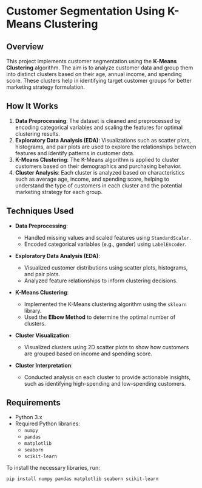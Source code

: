 # Customer Segmentation Using K-Means Clustering

## Overview
This project implements customer segmentation using the **K-Means Clustering** algorithm. The aim is to analyze customer data and group them into distinct clusters based on their age, annual income, and spending score. These clusters help in identifying target customer groups for better marketing strategy formulation.

## How It Works
1. **Data Preprocessing**: The dataset is cleaned and preprocessed by encoding categorical variables and scaling the features for optimal clustering results.
2. **Exploratory Data Analysis (EDA)**: Visualizations such as scatter plots, histograms, and pair plots are used to explore the relationships between features and identify patterns in customer data.
3. **K-Means Clustering**: The K-Means algorithm is applied to cluster customers based on their demographics and purchasing behavior.
4. **Cluster Analysis**: Each cluster is analyzed based on characteristics such as average age, income, and spending score, helping to understand the type of customers in each cluster and the potential marketing strategy for each group.

## Techniques Used
- **Data Preprocessing**:
  - Handled missing values and scaled features using `StandardScaler`.
  - Encoded categorical variables (e.g., gender) using `LabelEncoder`.
  
- **Exploratory Data Analysis (EDA)**:
  - Visualized customer distributions using scatter plots, histograms, and pair plots.
  - Analyzed feature relationships to inform clustering decisions.

- **K-Means Clustering**:
  - Implemented the K-Means clustering algorithm using the `sklearn` library.
  - Used the **Elbow Method** to determine the optimal number of clusters.

- **Cluster Visualization**:
  - Visualized clusters using 2D scatter plots to show how customers are grouped based on income and spending score.

- **Cluster Interpretation**:
  - Conducted analysis on each cluster to provide actionable insights, such as identifying high-spending and low-spending customers.

## Requirements
- Python 3.x
- Required Python libraries:
  - `numpy`
  - `pandas`
  - `matplotlib`
  - `seaborn`
  - `scikit-learn`

To install the necessary libraries, run:
```bash
pip install numpy pandas matplotlib seaborn scikit-learn
